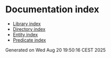 
# Documentation index

* [Library index](library_index.md)
* [Directory index](directory_index.md)
* [Entity index](entity_index.md)
* [Predicate index](predicate_index.md)

Generated on Wed Aug 20 19:50:16 CEST 2025
